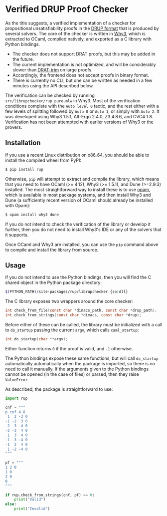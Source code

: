 # Verified DRUP Proof Checker

As the title suggests, a verified implementation of a checker for propositional unsatisfiability proofs in the  [DRUP format](https://satcompetition.github.io/2022/certificates.html) that is produced by several solvers.
The core of the checker is written in [Why3](https://why3.lri.fr/), which is extracted to OCaml, compiled natively, and exported as a C library with Python bindings.

* The checker does not support DRAT proofs, but this may be added in the future.
* The current implementation is not optimized, and will be considerably slower than [DRAT-trim](https://github.com/marijnheule/drat-trim) on large proofs.
* Accordingly, the frontend does not accept proofs in binary format.
* There is currently no CLI, but one can be written as needed in a few minutes using the API described below.

The verification can be checked by running `src/librupchecker/rup_pure.mlw` in Why3. 
Most of the verification conditions complete with the `Auto level 0` tactic, and the rest either with a few levels of splitting followed by `Auto 0` or `Auto 1`, or simply with `Auto 2`.
It was developed using Why3 1.5.1, Alt-Ergo 2.4.0, Z3 4.8.6, and CVC4 1.8.
Verification has not been attempted with earlier versions of Why3 or the provers.

## Installation

If you use a recent Linux distribution on x86_64, you should be able to install the compiled wheel from PyPI:
```bash
$ pip install rup
```
Otherwise, `pip` will attempt to extract and compile the library, which means that you need to have OCaml (>= 4.12), Why3 (>= 1.5.1), and Dune (>=2.9.3) installed.
The most straightforward way to install these is to use [opam](https://opam.ocaml.org/doc/Install.html), which is available in most package systems, and then install Why3 and Dune (a sufficiently recent version of OCaml should already be installed with Opam): 
```bash
$ opam install why3 dune
```
If you do not intend to check the verification of the library or develop it further, then you do not need to install Why3's IDE or any of the solvers that it supports.

Once OCaml and Why3 are installed, you can use the `pip` command above to compile and install the library from source.

## Usage

If you do not intend to use the Python bindings, then you will find the C shared object in the Python package directory:
```bash
$(PYTHON_PATH)/site-packages/rup/librupchecker.{so|dll}
```
The C library exposes two wrappers around the core checker:
```C
int check_from_file(const char *dimacs_path, const char *drup_path);
int check_from_strings(const char *dimacs, const char *drup);
```
Before either of these can be called, the library must be initialized with a call to `do_startup` passing the current `argv`, which calls `caml_startup`:
```C
int do_startup(char **argv);
```
Either function returns `0` if the proof is valid, and `-1` otherwise.

The Python bindings expose these same functions, but will call `do_startup` automatically automatically when the package is imported, so there is no need to call it manually.
If the arguments given to the Python bindings cannot be opened (in the case of files) or parsed, then they raise `ValueError`.

As described, the package is straightforward to use:
```python
import rup

cnf = """
p cnf 4 8
 1  2 -3 0
-1 -2  3 0
 2  3 -4 0
-2 -3  4 0
 1  3  4 0
-1 -3 -4 0
-1  2  4 0
 1 -2 -4 0
"""

pf = """
1 2 0
1 0
2 0
0
"""

if rup.check_from_strings(cnf, pf) == 0:
    print("Valid")
else:
    print("Invalid")
```